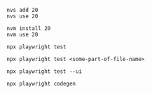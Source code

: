 ```
nvs add 20
nvs use 20
```

```
nvm install 20
nvm use 20
```

```
npx playwright test
```

```
npx playwright test <some-part-of-file-name>
```

```
npx playwright test --ui
```

```
npx playwright codegen
```
